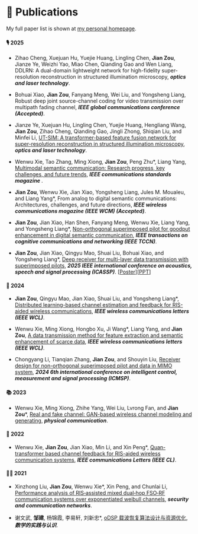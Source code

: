 # 📝 Publications 

My full paper list is shown at [my personal homepage](https://zoujian310.github.io/).
#### 🎙 2025
 
 - Zihao Cheng,  Xuejuan Hu, Yuejie Huang, Lingling Chen, **Jian Zou**, Jianze Ye, Weizhi Yao, Miao Chen, Qianding Gao and Wen Liang, DDLRN: A dual-domain lightweight network for high-fidelity super-resolution reconstruction in structured illumination microscopy, **<i>optics and laser technology</i>**.

 - Bohuai Xiao,  **Jian Zou**, Fanyang Meng, Wei Liu, and Yongsheng Liang, Robust deep joint source-channel coding for video transmission over multipath fading channel, **<i>IEEE global communications conference (Accepted)</i>**.

 - Jianze Ye, Xuejuan Hu, Lingling Chen, Yuejie Huang, Hengliang Wang, **Jian Zou**, Zihao Cheng, Qianding Gao, Jingli Zhong, Shiqian Liu, and Minfei Li, [UT-SIM: A transformer-based feature fusion network for super-resolution reconstruction in structured illumination
microscopy](https://www.sciencedirect.com/science/article/pii/S0030399225011429?dgcid=coauthor), **<i>optics and laser technology</i>**.

 - Wenwu Xie, Tao Zhang, Ming Xiong, **Jian Zou**, Peng Zhu*, Liang Yang, [Multimodal semantic communication: Research progress, key challenges, and future trends](https://ieeexplore.ieee.org/document/11036084), **<i>IEEE communications standards magazine </i>**.

 - **Jian Zou**, Wenwu Xie, Jian Xiao, Yongsheng Liang, Jules M. Moualeu, and Liang Yang*, From analog to digital semantic communications: Architectures, challenges, and future directions, **<i>IEEE wireless communications magazine (IEEE WCM) (Accepted)</i>**. 

 - **Jian Zou**, Jian Xiao, Han Shen, Fanyang Meng, Wenwu Xie, Liang Yang, and Yongsheng Liang*, [Non-orthogonal superimposed pilot for goodput enhancement in digital semantic communication](https://ieeexplore.ieee.org/document/11015528), **<i>IEEE transactions on cognitive communications and networking (IEEE TCCN)</i>**. 

 - **Jian Zou**, Jian Xiao, Qingyu Mao, Shuai Liu, Bohuai Xiao, and Yongsheng Liang*, [Deep receiver for multi-layer data transmission with superimposed pilots](https://ieeexplore.ieee.org/document/10890516), **<i>2025 IEEE international conference on acoustics, speech and signal processing (ICASSP)</i>**. [<a target="_blank" href="./images/ICASSP 2025-Poster - New.pdf" >Poster</a>][<a target="_blank" href="./images/ICASSP 2025 - ppt.pdf" >PPT</a>]

#### 👄 2024
 - **Jian Zou**, Qingyu Mao, Jian Xiao, Shuai Liu, and Yongsheng Liang*, [Distributed learning-based channel estimation and feedback for RIS-aided wireless communications](https://doi.org/10.1109/LWC.2024.3509612), **<i>IEEE wireless communications letters (IEEE WCL)</i>**.

- Wenwu Xie, Ming Xiong, Hongbo Xu, Ji Wang*, Liang Yang, and **Jian Zou**, [A data transmission method for feature extraction and semantic enhancement of scarce data](https://doi.org/10.1109/LWC.2024.3510722), **<i>IEEE wireless communications letters (IEEE WCL)</i>**.

- Chongyang Li, Tianqian Zhang, **Jian Zou**, and Shouyin Liu, [Receiver design for non-orthogonal superimposed pilot and data in MIMO system](https://ieeexplore.ieee.org/document/10866926), **<i>2024 6th international conference on intelligent control, measurement and signal processing (ICMSP)</i>**.
 
#### 📚 2023
- Wenwu Xie, Ming Xiong, Zhihe Yang, Wei Liu, Lvrong Fan, and **Jian Zou***, [Real and fake channel: GAN-based wireless channel modeling and generating](https://www.sciencedirect.com/science/article/abs/pii/S1874490723002173), **<i>physical communication</i>**.

#### 🎼 2022
- Wenwu Xie, **Jian Zou**, Jian Xiao, Min Li, and Xin Peng*, [Quan-transformer based channel feedback for RIS-aided wireless communication systems](https://ieeexplore.ieee.org/document/9856664), **<i>IEEE communications Letters (IEEE CL)</i>**.

#### 🧑‍🎨 2021
- Xinzhong Liu, **Jian Zou**, Wenwu Xie*, Xin Peng, and Chunlai Li, [Performance analysis of RIS‐assisted mixed dual‐hop FSO‐RF communication systems over exponentiated weibull channels](https://doi.org/10.1155/2021/9273373), **<i>security and communication networks</i>**.

- 谢文武, **邹建**, 杨锦霞, 李易轩, 刘新忠*, [oDSP 载波恢复算法设计与资源优化](https://kns.cnki.net/kcms2/article/abstract?v=Zb3wS6iuiaPACJLx-IaQqAw0aKwBzXNK442NSwyunz7BLJ3ZHnazgq8I2a3Ndqprmx4izvOyY3I3r4W2q5WdwieNaems-ZjaO-pKirgt6J2gtrta-mt_inbIdec5VS3pk3tFLp71ZaYuo40uCb3shb4pdF0qpa2ll0ziGDFqPwpKnKpBGeESag==&uniplatform=NZKPT&language=CHS), **<i>数学的实践与认识</i>**.